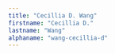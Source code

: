 ```yaml
---
title: "Cecillia D. Wang"
firstname: "Cecillia D."
lastname: "Wang"
alphaname: "wang-cecillia-d"
---
```

